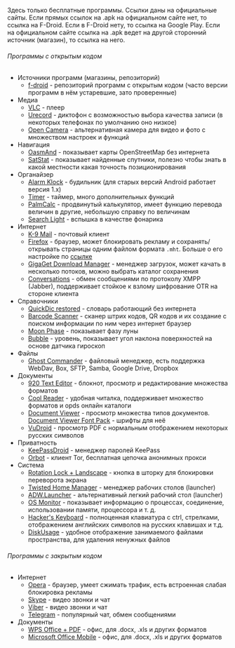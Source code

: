 Здесь только бесплатные программы. Ссылки даны на официальные сайты. Если прямых ссылок на .apk на официальном сайте нет, то ссылка на F-Droid. Если в F-Droid нету, то ссылка на Google Play. Если на официальном сайте ссылка на .apk ведет на другой сторонний источник (магазин), то ссылка на него.

###### Программы с открытым кодом

* Источники программ (магазины, репозиторий)
	* [f-droid](https://f-droid.org/) - репозиторий программ с открытым кодом (часто версии программ в нём устаревшие, зато проверенные)
* Медиа
	* [VLC](http://download.videolan.org/pub/videolan/vlc-android/) - плеер
	* [Urecord](https://f-droid.org/repository/browse/?fdfilter=urecord&fdid=cc.co.eurdev.urecorder) - диктофон с возможностью выбора качества записи (в некоторых телефонах по умолчанию оно низкое)
	* [Open Camera](https://sourceforge.net/projects/opencamera/files/) - альтернативная камера для видео и фото с множеством настроек и функций
* Навигация
	* [OasmAnd](http://download.osmand.net/releases/) - показывает карты OpenStreetMap без интернета
	* [SatStat](https://f-droid.org/repository/browse/?fdfilter=satstat&fdid=com.vonglasow.michael.satstat) - показывает найденные спутники, полезно чтобы знать в какой местности какая точность позиционирования
* Органайзер
	* [Alarm Klock](https://github.com/kraigs-android/kraigsandroid-downloads) - будильник (для старых версий Android работает версия 1.x)
	* [Timer](https://f-droid.org/repository/browse/?fdfilter=timer&fdid=org.dpadgett.timer) - таймер, много дополнительных функций
	* [PalmCalc](http://palmcalc.com) - продвинутый калькулятор, имеет функцию перевода величин в другие, небольшую справку по величинам
	* [Search Light](https://f-droid.org/repository/browse/?fdfilter=search&fdid=com.scottmain.android.searchlight&fdpage=4) - вспышка в качестве фонарика
* Интернет
	* [K-9 Mail](https://github.com/k9mail/k-9/releases) - почтовый клиент
	* [Firefox](https://ftp.mozilla.org/pub/mobile/releases/) - браузер, может блокировать рекламу и сохранять/открывать страницы одним файлом формата ```.mht```. Больше о его настройке по [ссылке](https://github.com/myBestSoftAndPref/soft/blob/master/firefox/android.md)
	* [GigaGet Download Manager](https://f-droid.org/repository/browse/?fdfilter=GigaGet&fdid=us.shandian.giga) - менеджер загрузок, может качать в несколько потоков, можно выбрать каталог сохранения
	* [Conversations](https://f-droid.org/repository/browse/?fdfilter=conversation&fdid=eu.siacs.conversations) - обмен сообщениями по протоколу XMPP (Jabber), поддерживает стойкое к взлому шифрование OTR на стороне клиента
* Справочники
	* [QuickDic restored](https://github.com/rdoeffinger/Dictionary/releases) - словарь работающий без интернета
	* [Barcode Scanner](https://github.com/zxing/zxing/releases) - сканер штрих кодов, QR кодов и их создание с поиском информации по ним через интернет браузер
	* [Moon Phase](https://f-droid.org/repository/browse/?fdfilter=Moon+Phase&fdid=akk.astro.droid.moonphase) - показывает фазу луны
	* [Bubble](https://f-droid.org/repository/browse/?fdid=net.androgames.level) - уровень, показывает угол наклона поверхностей на основе датчика гироскоп
* Файлы
	* [Ghost Commander](https://sourceforge.net/projects/ghostcommander/files/Releases/) - файловый менеджер, есть поддержка WebDav, Box, SFTP, Samba, Google Drive, Dropbox
* Документы
	* [920 Text Editor](https://github.com/jecelyin/920-Text-Editor-old/tree/master/apk) - блокнот, просмотр и редактирование множества форматов
	* [Cool Reader](https://sourceforge.net/projects/crengine/files/) - удобная читалка, поддерживает множество форматов и opds онлайн каталоги
	* [Document Viewer](https://f-droid.org/repository/browse/?fdid=org.sufficientlysecure.viewer) - просмотр множества типов документов. [Document Viewer Font Pack](https://f-droid.org/repository/browse/?fdfilter=Document+Viewer&fdid=org.sufficientlysecure.viewer.fontpack) - шрифты для неё
	* [VuDroid](https://f-droid.org/repository/browse/?fdfilter=VuDroid&fdid=org.vudroid) - просмотр PDF с нормальным отображением некоторых русских символов
* Приватность
	* [KeePassDroid](https://github.com/bpellin/keepassdroid/releases) - менеджер паролей KeePass
	* [Orbot](https://guardianproject.info/apps/orbot/) - клиент Tor, бесплатная цепочка анонимных прокси
* Система
	* [Rotation Lock + Landscape](https://f-droid.org/repository/browse/?fdfilter=search&fdid=org.cmotc.tools.rotationlockpp&fdpage=4) - кнопка в шторку для блокировки переворота экрана
	* [Twisted Home Manager](https://f-droid.org/repository/browse/?fdfilter=twisted+home&fdid=com.twsitedapps.homemanager) - менеджер рабочих столов (launcher)
	* [ADW.Launcher](https://f-droid.org/repository/browse/?fdfilter=launcher&fdid=org.adw.launcher) - альтернативный легкий рабочий стол (launcher)
	* [OS Monitor](https://f-droid.org/repository/browse/?fdfilter=OS+Monitor&fdid=com.eolwral.osmonitor) - показывает информацию о процессах, соединение, использовании памяти, процессора и т. д.
	* [Hacker's Keyboard](https://f-droid.org/repository/browse/?fdfilter=hacker&fdid=org.pocketworkstation.pckeyboard) - полноценная клавиатура с ctrl, стрелками, отображением английских символов на русских клавишах и т.д.
	* [DiskUsage](https://f-droid.org/repository/browse/?fdfilter=diskusage&fdid=com.google.android.diskusage) - удобное отображение занимаемого файлами пространства, для удаления ненужных файлов

###### Программы с закрытым кодом

* Интернет
	* [Opera](http://www.opera.com/ru/mobile/operabrowser/android) - браузер, умеет сжимать трафик, есть встроенная слабая блокировка рекламы
	* [Skype](https://play.google.com/store/apps/details?id=com.skype.raider) - видео звонки и чат
	* [Viber](https://play.google.com/store/apps/details?id=com.viber.voip) - видео звонки и чат
	* [Telegram](https://play.google.com/store/apps/details?id=org.telegram.messenger) - популярный чат, обмен сообщениями
* Документы
	* [WPS Office + PDF](https://play.google.com/store/apps/details?id=cn.wps.moffice_eng) - офис, для .docx, .xls и других форматов
	* [Microsoft Office Mobile](https://play.google.com/store/apps/details?id=com.microsoft.office.officehub) - офис, для .docx, .xls и других форматов